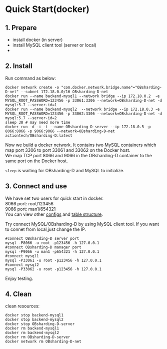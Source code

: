 # Quick Start(docker)  
 
## 1. Prepare
 + install docker (in server)
 + install MySQL client tool (server or local)
 + 
## 2. Install
 Run command as below:
```
docker network create -o "com.docker.network.bridge.name"="OBsharding-D-net" --subnet 172.18.0.0/16 OBsharding-D-net
docker run --name backend-mysql1 --network bridge --ip 172.18.0.2  -e MYSQL_ROOT_PASSWORD=123456 -p 33061:3306 --network=OBsharding-D-net -d mysql:5.7 --server-id=1
docker run --name backend-mysql2  --network bridge --ip 172.18.0.3 -e MYSQL_ROOT_PASSWORD=123456 -p 33062:3306 --network=OBsharding-D-net -d mysql:5.7 --server-id=2
sleep 30 # may need more time
docker run -d -i -t --name OBsharding-D-server --ip 172.18.0.5 -p 8066:8066 -p 9066:9066 --network=OBsharding-D-net  actiontech/OBsharding-D:latest
```
 Now we build a docker network. It contains two MySQL containers which map port 3306  to port 33061 and 33062 on the Docker host.   
We map TCP port 8066 and 9066 in the OBsharding-D container to the same port on the Docker host.

`sleep` is waiting for OBsharding-D and MySQL to initialize.
 
## 3. Connect and use
   We have set two users for quick start in docker.  
   8066 port: root/123456    
   9066 port: man1/654321   
   You can view other [configs](https://github.com.oceanbase.obsharding_d/tree/master/docker-images/quick-start) and [table structure](https://github.com.oceanbase.obsharding_d/blob/master/src/main/resources/testdb.sql). 
   
   Try connect MySQL/OBsharding-D by using MySQL client tool. If you want to connet from local,just change the IP.
   ```
   #connect OBsharding-D server port
   mysql -P8066 -u root -p123456 -h 127.0.0.1 
   #connect OBsharding-D manager port
   mysql -P9066 -u man1 -p654321 -h 127.0.0.1
   #connect mysql1
   mysql -P33061 -u root -p123456 -h 127.0.0.1 
   #connect mysql2
   mysql -P33062 -u root -p123456 -h 127.0.0.1
   ```

Enjoy testing.
   
## 4. Clean
clean resources:

```
docker stop backend-mysql1
docker stop backend-mysql2
docker stop OBsharding-D-server
docker rm backend-mysql1
docker rm backend-mysql2
docker rm OBsharding-D-server
docker network rm OBsharding-D-net
```
 
 
